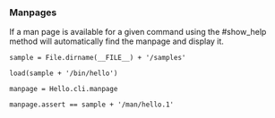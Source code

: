 ### Manpages

If a man page is available for a given command using the #show_help
method will automatically find the manpage and display it.

    sample = File.dirname(__FILE__) + '/samples'

    load(sample + '/bin/hello')

    manpage = Hello.cli.manpage

    manpage.assert == sample + '/man/hello.1'


